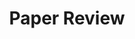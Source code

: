 ---
layout: default
title: Paper Review
nav_order: 2
has_children: true
permalink: /docs/paperReview
---
